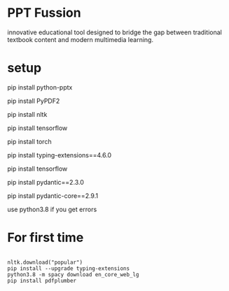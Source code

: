 # PPT Fussion
innovative educational tool designed to bridge the gap between traditional textbook content and modern multimedia learning.

# setup
pip install python-pptx

pip install PyPDF2

pip install nltk

pip install tensorflow

pip install torch

pip install typing-extensions==4.6.0

pip install tensorflow

pip install pydantic==2.3.0

pip install pydantic-core==2.9.1

use python3.8 if you get errors 

# For first time 
<pre><code>
nltk.download("popular")
pip install --upgrade typing-extensions
python3.8 -m spacy download en_core_web_lg
pip install pdfplumber
